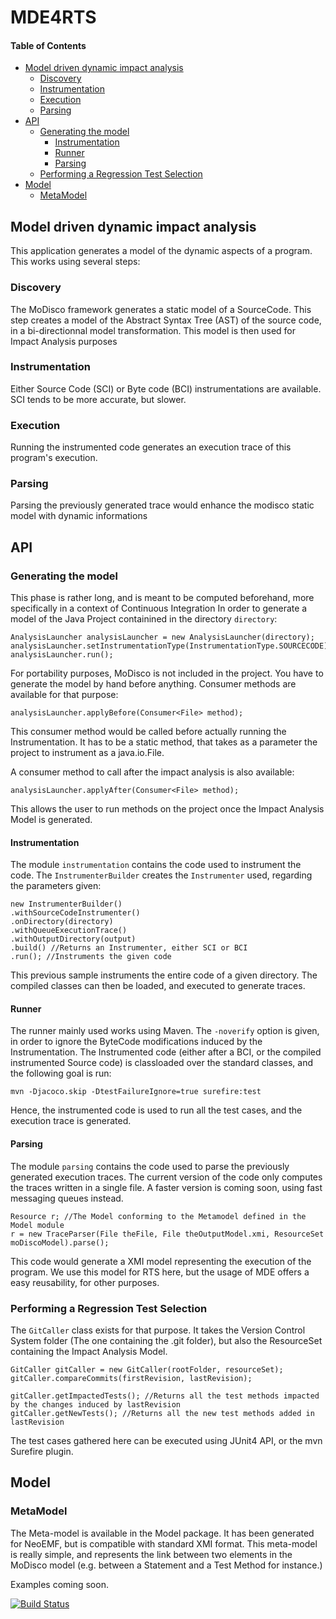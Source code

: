 
# MDE4RTS

#### Table of Contents
  * [Model driven dynamic impact analysis](#model-driven-dynamic-impact-analysis)
    + [Discovery](#discovery)
    + [Instrumentation](#instrumentation)
    + [Execution](#execution)
    + [Parsing](#parsing)
  * [API](#api)
    + [Generating the model](#generating-the-model)
      - [Instrumentation](#instrumentation-1)
      - [Runner](#runner)
      - [Parsing](#parsing-1)
    + [Performing a Regression Test Selection](#performing-a-regression-test-selection)
  * [Model](#model)
    + [MetaModel](#metamodel)
    
## Model driven dynamic impact analysis

This application generates a model of the dynamic aspects of a program.
This works using several steps: 

### Discovery 

The MoDisco framework generates a static model of a SourceCode. This step creates a model of the Abstract Syntax Tree (AST) of the source code, in a bi-directionnal model transformation. This model is then used for Impact Analysis purposes

### Instrumentation 

Either Source Code (SCI) or Byte code (BCI) instrumentations are available. SCI tends to be more accurate, but slower.

### Execution

Running the instrumented code generates an execution trace of this program's execution.

### Parsing 

Parsing the previously generated trace would enhance the modisco static model with dynamic informations

## API

### Generating the model

This phase is rather long, and is meant to be computed beforehand, more specifically in a context of Continuous Integration
In order to generate a model of the Java Project containined in the directory `directory`:

```
AnalysisLauncher analysisLauncher = new AnalysisLauncher(directory);
analysisLauncher.setInstrumentationType(InstrumentationType.SOURCECODE);
analysisLauncher.run();
```
For portability purposes, MoDisco is not included in the project. You have to generate the model by hand before anything. 
Consumer methods are available for that purpose:

```
analysisLauncher.applyBefore(Consumer<File> method);
```

This consumer method would be called before actually running the Instrumentation. It has to be a static method, that takes as a parameter the project to instrument as a java.io.File. 

A consumer method to call after the impact analysis is also available: 

```
analysisLauncher.applyAfter(Consumer<File> method);
```

This allows the user to run methods on the project once the Impact Analysis Model is generated.

#### Instrumentation

The module `instrumentation` contains the code used to instrument the code. The `InstrumenterBuilder` creates the `Instrumenter` used, regarding the parameters given:  

```
new InstrumenterBuilder()
.withSourceCodeInstrumenter()
.onDirectory(directory)
.withQueueExecutionTrace()
.withOutputDirectory(output)
.build() //Returns an Instrumenter, either SCI or BCI
.run(); //Instruments the given code
```

This previous sample instruments the entire code of a given directory. The compiled classes can then be loaded, and executed to generate traces. 

#### Runner 

The runner mainly used works using Maven. The `-noverify` option is given, in order to ignore the ByteCode modifications induced by the Instrumentation. The Instrumented code (either after a BCI, or the compiled instrumented Source code) is classloaded over the standard classes, and the following goal is run: 

`mvn -Djacoco.skip -DtestFailureIgnore=true surefire:test`

Hence, the instrumented code is used to run all the test cases, and the execution trace is generated. 

#### Parsing

The module `parsing` contains the code used to parse the previously generated execution traces. The current version of the code only computes the traces written in a single file. A faster version is coming soon, using fast messaging queues instead.

```
Resource r; //The Model conforming to the Metamodel defined in the Model module
r = new TraceParser(File theFile, File theOutputModel.xmi, ResourceSet moDiscoModel).parse();
```

This code would generate a XMI model representing the execution of the program. We use this model for RTS here, but the usage of MDE offers a easy reusability, for other purposes. 

### Performing a Regression Test Selection

The `GitCaller` class exists for that purpose. It takes the Version Control System folder (The one containing the .git folder), but also the ResourceSet containing the Impact Analysis Model. 

```
GitCaller gitCaller = new GitCaller(rootFolder, resourceSet);
gitCaller.compareCommits(firstRevision, lastRevision);

gitCaller.getImpactedTests(); //Returns all the test methods impacted by the changes induced by lastRevision
gitCaller.getNewTests(); //Returns all the new test methods added in lastRevision
```
The test cases gathered here can be executed using JUnit4 API, or the mvn Surefire plugin. 

## Model 

### MetaModel 

The Meta-model is available in the Model package. It has been generated for NeoEMF, but is compatible with standard XMI format. This meta-model is really simple, and represents the link between two elements in the MoDisco model (e.g. between a Statement and a Test Method for instance.) 

Examples coming soon. 


[![Build Status](https://travis-ci.org/atlanmod/MDE4RTS.svg?branch=master)](https://travis-ci.org/atlanmod/MDE4RTS)
